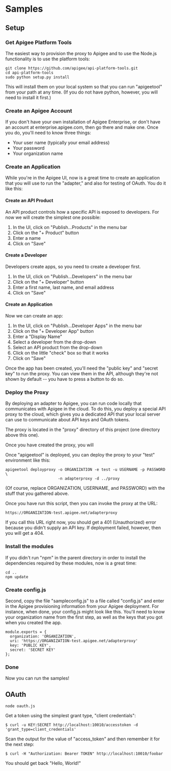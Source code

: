 # Samples

## Setup

### Get Apigee Platform Tools

The easiest way to provision the proxy to Apigee and to use the Node.js functionality is to use the
platform tools:

    git clone https://github.com/apigee/api-platform-tools.git
    cd api-platform-tools
    sudo python setup.py install

This will install them on your local system so that you can run "apigeetool" from your path at any time.
(If you do not have python, however, you will need to install it first.)

### Create an Apigee Account

If you don't have your own installation of Apigee Enterprise, or don't have an account at enterprise.apigee.com,
then go there and make one. Once you do, you'll need to know three things:

* Your user name (typically your email address)
* Your password
* Your organization name

### Create an Application

While you're in the Apigee UI, now is a great time to create an application that you will use to run the
"adapter," and also for testing of OAuth. You do it like this:

#### Create an API Product

An API product controls how a specific API is exposed to developers. For now we will create the simplest one
possible:

1) In the UI, click on "Publish...Products" in the menu bar
2) Click on the "+ Product" button
3) Enter a name
4) Click on "Save"

#### Create a Developer

Developers create apps, so you need to create a developer first.

1) In the UI, click on "Publish...Developers" in the menu bar
2) Click on the "+ Developer" button
3) Enter a first name, last name, and email address
4) Click on "Save"

#### Create an Application

Now we can create an app:

1) In the UI, click on "Publish...Developer Apps" in the menu bar
2) Click on the "+ Developer App" button
3) Enter a "Display Name"
4) Select a developer from the drop-down
5) Select an API product from the drop-down
6) Click on the little "check" box so that it works
7) Click on "Save"

Once the app has been created, you'll need the "public key" and "secret key" to run the proxy. You can
view them in the API, although they're not shown by default -- you have to press a button to do so.

### Deploy the Proxy

By deploying an adapter to Apigee, you can run code locally that communicates with Apigee in the cloud. To do this,
you deploy a special API proxy to the cloud, which gives you a dedicated API that your local server can use
to communicate about API keys and OAuth tokens.

The proxy is located in the "proxy" directory of this project (one directory above this one).

Once you have created the proxy, you will

Once "apigeetool" is deployed, you can deploy the proxy to your "test" environment like this:

    apigeetool deployproxy -o ORGANIZATION -e test -u USERNAME -p PASSWORD \
                           -n adapterproxy -d ../proxy

(Of course, replace ORGANIZATION, USERNAME, and PASSWORD) with the stuff that you gathered above.

Once you have run this script, then you can invoke the proxy at the URL:

    https://ORGANIZATION-test.apigee.net/adapterproxy

If you call this URL right now, you should get a 401 (Unauthorized) error because you didn't
supply an API key. If deployment failed, however, then you will get a 404.

### Install the modules

If you didn't run "npm" in the parent directory in order to install the dependencies required by
these modules, now is a great time:

    cd ..
    npm update

### Create config.js

Second, copy the file "sampleconfig.js" to a file called "config.js" and enter in the Apigee
provisioning information from your Apigee deployment. For instance, when done, your config.js might look like this.
You'll need to know your organization name from the first step, as well as the keys that you got when you
created the app.

    module.exports = {
      organization: 'ORGANIZATION',
      uri: 'https://ORGANIZATION-test.apigee.net/adapterproxy'
      key: 'PUBLIC KEY',
      secret: 'SECRET KEY'
    };

### Done

Now you can run the samples!

## OAuth

    node oauth.js

Get a token using the simplest grant type, "client credentials":

    $ curl -u KEY:SECRET http://localhost:10010/accesstoken -d 'grant_type=client_credentials'

Scan the output for the value of "access_token" and then remember it for the next step:

    $ curl -H "Authorization: Bearer TOKEN" http://localhost:10010/foobar

You should get back "Hello, World!"
